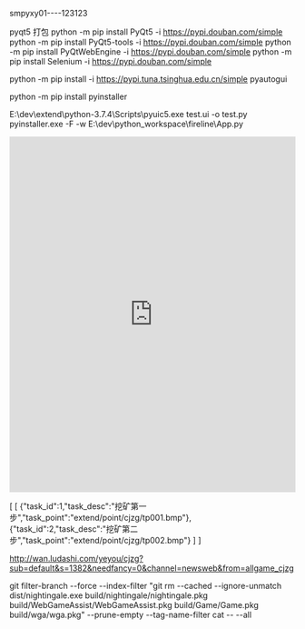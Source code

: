 smpyxy01----123123

pyqt5 打包
python -m pip install PyQt5 -i https://pypi.douban.com/simple
python -m pip install PyQt5-tools -i https://pypi.douban.com/simple
python -m pip install PyQtWebEngine -i https://pypi.douban.com/simple
python -m pip install Selenium  -i https://pypi.douban.com/simple

python -m pip install -i https://pypi.tuna.tsinghua.edu.cn/simple pyautogui


python -m pip install pyinstaller

 E:\dev\extend\python-3.7.4\Scripts\pyuic5.exe test.ui -o test.py
pyinstaller.exe -F -w E:\dev\python_workspace\fireline\App.py



<iframe width="100%" id="gameinfo" src="http://yanzhan.37wan.com:9001/opengame/login.htm?auth=cGlkPWx1ZGFzaGkmc2lkPTEzNjQmdWlkPTQ3Mzc2NjgyJmluZHVsZ2U9biZ0aW1lPTE2NDExMDUzMDE%3D&amp;sign=58860a38ef1b67b0b94843097dab48c8&amp;isclient=0" frameborder="0" scrolling="no" style="height: 626px;" allowtransparency="true"></iframe>



[
[
    {"task_id":1,"task_desc":"挖矿第一步","task_point":"extend/point/cjzg/tp001.bmp"},
    {"task_id":2,"task_desc":"挖矿第二步","task_point":"extend/point/cjzg/tp002.bmp"}
]
]






http://wan.ludashi.com/yeyou/cjzg?sub=default&s=1382&needfancy=0&channel=newsweb&from=allgame_cjzg


git filter-branch --force --index-filter "git rm --cached --ignore-unmatch dist/nightingale.exe build/nightingale/nightingale.pkg build/WebGameAssist/WebGameAssist.pkg build/Game/Game.pkg build/wga/wga.pkg"  --prune-empty --tag-name-filter cat -- --all
